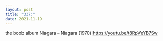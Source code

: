 ```yaml
---
layout: post
title: "337:"
date: 2021-11-19
---
```


the boob album
 Niagara ‎– Niagara (1970)
https://youtu.be/t8RpVeYB7Sw
